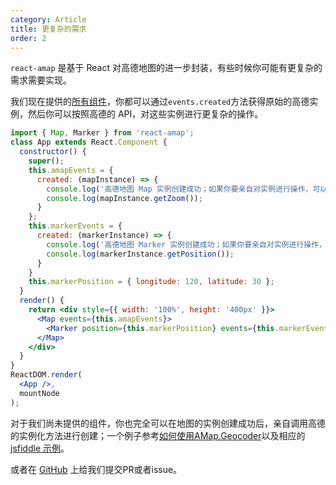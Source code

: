 ```yaml
---
category: Article
title: 更复杂的需求
order: 2
---
```


`react-amap` 是基于 React 对高德地图的进一步封装，有些时候你可能有更复杂的需求需要实现。

我们现在提供的[所有组件](/components/about)，你都可以通过`events.created`方法获得原始的高德实例，然后你可以按照高德的 API，对这些实例进行更复杂的操作。

```jsx
import { Map, Marker } from 'react-amap';
class App extends React.Component {
  constructor() {
    super();
    this.amapEvents = {
      created: (mapInstance) => {
        console.log('高德地图 Map 实例创建成功；如果你要亲自对实例进行操作，可以从这里开始。比如：');
        console.log(mapInstance.getZoom());
      }
    };
    this.markerEvents = {
      created: (markerInstance) => {
        console.log('高德地图 Marker 实例创建成功；如果你要亲自对实例进行操作，可以从这里开始。比如：');
        console.log(markerInstance.getPosition());
      }
    }
    this.markerPosition = { longitude: 120, latitude: 30 };
  }
  render() {
    return <div style={{ width: '100%', height: '400px' }}>
      <Map events={this.amapEvents}>
        <Marker position={this.markerPosition} events={this.markerEvents} />
      </Map>
    </div>
  }
}
ReactDOM.render(
  <App />,
  mountNode
);
```

对于我们尚未提供的组件，你也完全可以在地图的实例创建成功后，亲自调用高德的实例化方法进行创建；一个例子参考[如何使用AMap.Geocoder](https://github.com/ElemeFE/react-amap/issues/12)以及相应的 [jsfiddle 示例](https://jsfiddle.net/h4u8mdng/14/)。

或者在 [GitHub](https://github.com/ElemeFE/react-amap) 上给我们提交PR或者issue。

